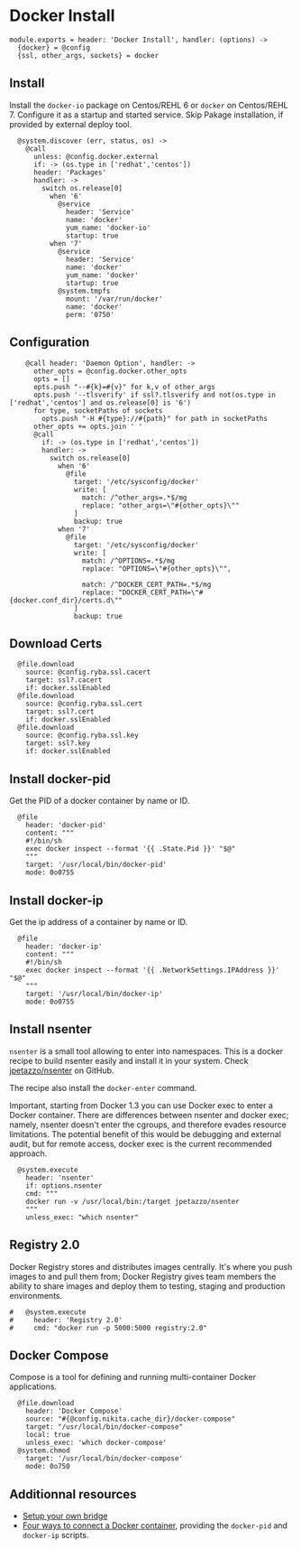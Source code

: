 
# Docker Install

    module.exports = header: 'Docker Install', handler: (options) ->
      {docker} = @config
      {ssl, other_args, sockets} = docker
      
## Install

Install the `docker-io` package on Centos/REHL 6 or `docker` on Centos/REHL 7.
Configure it as a startup and started service.
Skip Pakage installation, if provided by external deploy tool.

      @system.discover (err, status, os) ->
        @call
          unless: @config.docker.external
          if: -> (os.type in ['redhat','centos'])
          header: 'Packages'
          handler: ->
            switch os.release[0]
              when '6'
                @service
                  header: 'Service'
                  name: 'docker'
                  yum_name: 'docker-io'
                  startup: true
              when '7'
                @service
                  header: 'Service'
                  name: 'docker'
                  yum_name: 'docker'
                  startup: true
                @system.tmpfs
                  mount: '/var/run/docker'
                  name: 'docker'
                  perm: '0750'

## Configuration
      
        @call header: 'Daemon Option', handler: ->
          other_opts = @config.docker.other_opts
          opts = []
          opts.push "--#{k}=#{v}" for k,v of other_args
          opts.push '--tlsverify' if ssl?.tlsverify and not(os.type in ['redhat','centos'] and os.release[0] is '6')
          for type, socketPaths of sockets
            opts.push "-H #{type}://#{path}" for path in socketPaths
          other_opts += opts.join ' '
          @call 
            if: -> (os.type in ['redhat','centos'])
            handler: ->
              switch os.release[0]
                when '6' 
                  @file
                    target: '/etc/sysconfig/docker'
                    write: [
                      match: /^other_args=.*$/mg
                      replace: "other_args=\"#{other_opts}\""
                    ]
                    backup: true
                when '7'
                  @file
                    target: '/etc/sysconfig/docker'
                    write: [
                      match: /^OPTIONS=.*$/mg
                      replace: "OPTIONS=\"#{other_opts}\"",
                      
                      match: /^DOCKER_CERT_PATH=.*$/mg
                      replace: "DOCKER_CERT_PATH=\"#{docker.conf_dir}/certs.d\""
                    ]
                    backup: true

## Download Certs

      @file.download
        source: @config.ryba.ssl.cacert
        target: ssl?.cacert
        if: docker.sslEnabled
      @file.download
        source: @config.ryba.ssl.cert
        target: ssl?.cert
        if: docker.sslEnabled
      @file.download
        source: @config.ryba.ssl.key
        target: ssl?.key
        if: docker.sslEnabled

## Install docker-pid

Get the PID of a docker container by name or ID.

      @file
        header: 'docker-pid'
        content: """
        #!/bin/sh
        exec docker inspect --format '{{ .State.Pid }}' "$@"
        """
        target: '/usr/local/bin/docker-pid'
        mode: 0o0755

## Install docker-ip

Get the ip address of a container by name or ID.

      @file
        header: 'docker-ip'
        content: """
        #!/bin/sh
        exec docker inspect --format '{{ .NetworkSettings.IPAddress }}' "$@"
        """
        target: '/usr/local/bin/docker-ip'
        mode: 0o0755

## Install nsenter

`nsenter` is a small tool allowing to enter into namespaces. This is a docker
recipe to build nsenter easily and install it in your system. Check 
[jpetazzo/nsenter][nsenter] on GitHub.

The recipe also install the `docker-enter` command.

Important, starting from Docker 1.3 you can use Docker exec to enter a Docker
container. There are differences between nsenter and docker exec; namely,
nsenter doesn't enter the cgroups, and therefore evades resource limitations.
The potential benefit of this would be debugging and external audit, but for
remote access, docker exec is the current recommended approach.

      @system.execute
        header: 'nsenter'
        if: options.nsenter
        cmd: """
        docker run -v /usr/local/bin:/target jpetazzo/nsenter
        """
        unless_exec: "which nsenter"

## Registry 2.0

Docker Registry stores and distributes images centrally. It's where you push
images to and pull them from; Docker Registry gives team members the ability to
share images and deploy them to testing, staging and production environments.

    #   @system.execute
    #     header: 'Registry 2.0'
    #     cmd: "docker run -p 5000:5000 registry:2.0"    

## Docker Compose
Compose is a tool for defining and running multi-container Docker applications.

      @file.download
        header: 'Docker Compose'
        source: "#{@config.nikita.cache_dir}/docker-compose"
        target: "/usr/local/bin/docker-compose"
        local: true
        unless_exec: 'which docker-compose'
      @system.chmod
        target: '/usr/local/bin/docker-compose'
        mode: 0o750

## Additionnal resources

*   [Setup your own bridge](http://jpetazzo.github.io/2013/10/16/configure-docker-bridge-network/)
*   [Four ways to connect a Docker container](http://blog.oddbit.com/2014/08/11/four-ways-to-connect-a-docker/), providing the `docker-pid` and `docker-ip` scripts.

[nsenter]: http://jpetazzo.github.io/2014/06/23/docker-ssh-considered-evil/
